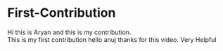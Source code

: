 # First-Contribution
Hi this is Aryan and this is my contribution.
<br>
This is my first contribution
hello anuj thanks for this video. Very Helpful

